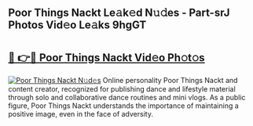 ## Poor Things Nackt Le𝚊k𝚎d N𝚞𝚍es - Part-srJ Photos Vid𝚎o Le𝚊ks 9hgGT

# <h2><a href="http://fb8vy0.evod.top/?m=Poor+Things+Nackt">🔗 👉🔴 Poor Things Nackt Vid𝚎o Ph𝚘t𝚘s</a></h2>

[![Poor Things Nackt N𝚞d𝚎s](https://i.imgur.com/8V9OHl7.gif)](http://fb8vy0.evod.top/?m=Poor+Things+Nackt)
Online personality Poor Things Nackt and content creator, recognized for publishing dance and lifestyle material through solo and collaborative dance routines and mini vlogs. As a public figure, Poor Things Nackt understands the importance of maintaining a positive image, even in the face of adversity. 
